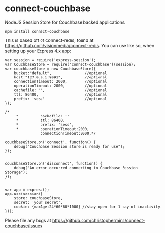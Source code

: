 connect-couchbase
=================

NodeJS Session Store for Couchbase backed applications.

````
npm install connect-couchbase
````

This is based off of connect-redis, found at https://github.com/visionmedia/connect-redis.
You can use like so, when setting up your Express 4.x app:

````
var session = require('express-session');
var CouchbaseStore = require('connect-couchbase')(session);
var couchbaseStore = new CouchbaseStore({
    bucket:"default",               //optional
    host:"127.0.0.1:8091",          //optional
    connectionTimeout: 2000,        //optional
    operationTimeout: 2000,         //optional
    cachefile: '',                  //optional
    ttl: 86400,                     //optional
    prefix: 'sess'                  //optional
});

/*
     *          cachefile: ''
     *          ttl: 86400,
     *          prefix: 'sess',
     *          operationTimeout:2000,
                connectionTimeout:2000,*/

couchbaseStore.on('connect', function() {
    debug("Couchbase Session store is ready for use");
});


couchbaseStore.on('disconnect', function() {
    debug("An error occurred connecting to Couchbase Session Storage");
});


var app = express();
app.use(session({
    store: couchbaseStore,
    secret: 'your secret',
    cookie: {maxAge:24*60*60*1000} //stay open for 1 day of inactivity
}));
````

Please file any bugs at https://github.com/christophermina/connect-couchbase/issues
